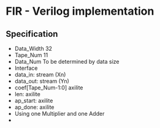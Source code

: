 # FIR - Verilog implementation
## Specification
* Data_Width 32
* Tape_Num 11
* Data_Num To be determined by data size
* Interface
*   data_in: stream (Xn)
*   data_out: stream (Yn)
*   coef[Tape_Num-1:0] axilite
*   len: axilite
*   ap_start: axilite
*   ap_done: axilite
* Using one Multiplier and one Adder
* 
